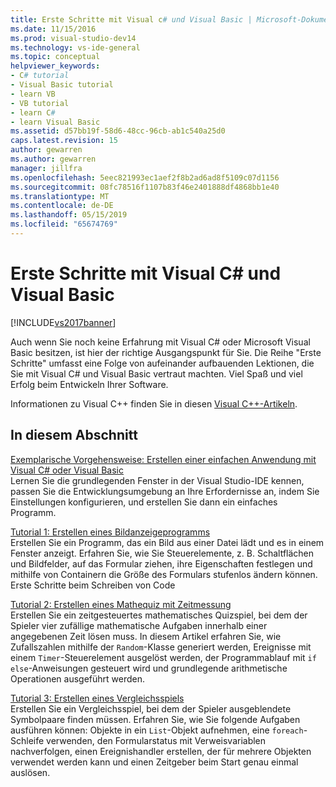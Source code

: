 ```yaml
---
title: Erste Schritte mit Visual c# und Visual Basic | Microsoft-Dokumentation
ms.date: 11/15/2016
ms.prod: visual-studio-dev14
ms.technology: vs-ide-general
ms.topic: conceptual
helpviewer_keywords:
- C# tutorial
- Visual Basic tutorial
- learn VB
- VB tutorial
- learn C#
- learn Visual Basic
ms.assetid: d57bb19f-58d6-48cc-96cb-ab1c540a25d0
caps.latest.revision: 15
author: gewarren
ms.author: gewarren
manager: jillfra
ms.openlocfilehash: 5eec821993ec1aef2f8b2ad6ad8f5109c07d1156
ms.sourcegitcommit: 08fc78516f1107b83f46e2401888df4868bb1e40
ms.translationtype: MT
ms.contentlocale: de-DE
ms.lasthandoff: 05/15/2019
ms.locfileid: "65674769"
---
```

# <a name="getting-started-with-visual-c-and-visual-basic"></a>Erste Schritte mit Visual C# und Visual Basic
[!INCLUDE[vs2017banner](../includes/vs2017banner.md)]

Auch wenn Sie noch keine Erfahrung mit Visual C# oder Microsoft Visual Basic besitzen, ist hier der richtige Ausgangspunkt für Sie. Die Reihe "Erste Schritte" umfasst eine Folge von aufeinander aufbauenden Lektionen, die Sie mit Visual C# und Visual Basic vertraut machten. Viel Spaß und viel Erfolg beim Entwickeln Ihrer Software.  
  
 Informationen zu Visual C++ finden Sie in diesen [Visual C++-Artikeln](https://msdn.microsoft.com/vstudio/hh386302.aspx).  
  
## <a name="in-this-section"></a>In diesem Abschnitt  
 [Exemplarische Vorgehensweise: Erstellen einer einfachen Anwendung mit Visual C# oder Visual Basic](../ide/walkthrough-create-a-simple-application-with-visual-csharp-or-visual-basic.md)  
 Lernen Sie die grundlegenden Fenster in der Visual Studio-IDE kennen, passen Sie die Entwicklungsumgebung an Ihre Erfordernisse an, indem Sie Einstellungen konfigurieren, und erstellen Sie dann ein einfaches Programm.  
  
 [Tutorial 1: Erstellen eines Bildanzeigeprogramms](../ide/tutorial-1-create-a-picture-viewer.md)  
 Erstellen Sie ein Programm, das ein Bild aus einer Datei lädt und es in einem Fenster anzeigt. Erfahren Sie, wie Sie Steuerelemente, z. B. Schaltflächen und Bildfelder, auf das Formular ziehen, ihre Eigenschaften festlegen und mithilfe von Containern die Größe des Formulars stufenlos ändern können. Erste Schritte beim Schreiben von Code  
  
 [Tutorial 2: Erstellen eines Mathequiz mit Zeitmessung](../ide/tutorial-2-create-a-timed-math-quiz.md)  
 Erstellen Sie ein zeitgesteuertes mathematisches Quizspiel, bei dem der Spieler vier zufällige mathematische Aufgaben innerhalb einer angegebenen Zeit lösen muss. In diesem Artikel erfahren Sie, wie Zufallszahlen mithilfe der `Random`-Klasse generiert werden, Ereignisse mit einem `Timer`-Steuerelement ausgelöst werden, der Programmablauf mit `if else`-Anweisungen gesteuert wird und grundlegende arithmetische Operationen ausgeführt werden.  
  
 [Tutorial 3: Erstellen eines Vergleichsspiels](../ide/tutorial-3-create-a-matching-game.md)  
 Erstellen Sie ein Vergleichsspiel, bei dem der Spieler ausgeblendete Symbolpaare finden müssen. Erfahren Sie, wie Sie folgende Aufgaben ausführen können: Objekte in ein `List`-Objekt aufnehmen, eine `foreach`-Schleife verwenden, den Formularstatus mit Verweisvariablen nachverfolgen, einen Ereignishandler erstellen, der für mehrere Objekten verwendet werden kann und einen Zeitgeber beim Start genau einmal auslösen.
